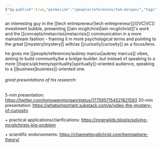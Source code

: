 ```yaml
---
{"dg-publish":true,"permalink":"/people/references/tom-morgan/","tags":["person","metacrisis","research","communication","memetics","🌱"],"created":"2024-07-24T00:45:06.544-03:00","updated":"2024-08-06T16:17:17.550-03:00"}
---
```


an interesting guy in the [[tech entrepreneur\|tech entrepreneur]]/[[VC\|VC]] investment bubble, presenting [[iain mcgilchrist\|iain mcgilchrist]]'s work and the [[concepts/metacrisis\|metacrisis]] communication in a more mainstream fashion - framing it in more psychological terms and pointing to the great [[mystery\|mystery]] with/as [[curiosity\|curiosity]] as a focus/lens.

he gives me [[people/references/aubrey marcus\|aubrey marcus]] vibes, aiming to build community/be a bridge-builder. but instead of speaking to a more [[topics/alchemy/spirituality\|spiritually]]-oriented audience, speaking to a [[business\|business]]-oriented one.

###### great presentations of his research:

5-min presentation: https://twitter.com/tomowenmorgan/status/1775957154521821593
20-min presentation: https://whatsimportant.substack.com/p/video-the-mystery-of-curiosity

\+ practical applications/clarifications: https://innerwilds.blog/p/solving-mcgilchrists-big-problem

\+ scientific endorsements: https://channelmcgilchrist.com/hemisphere-theory/